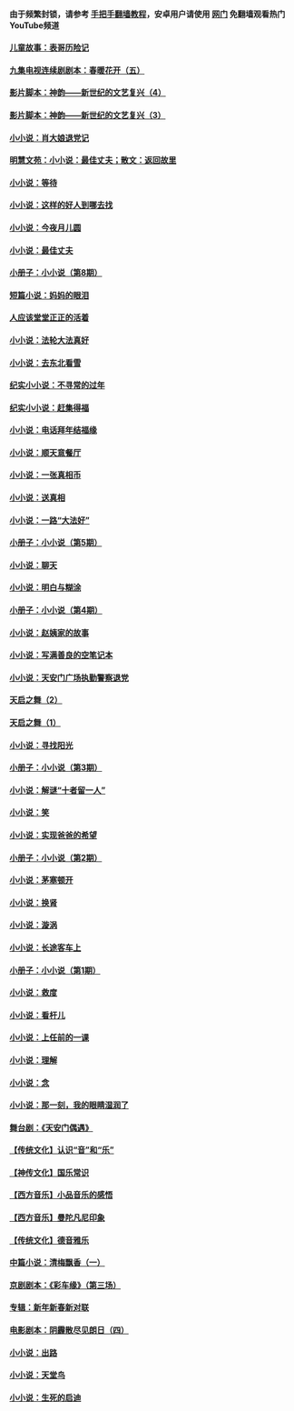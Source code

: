 #### 由于频繁封锁，请参考 [手把手翻墙教程](https://github.com/gfw-breaker/guides/wiki/)，安卓用户请使用 [网门](https://github.com/gfw-breaker/nogfw/blob/master/dl.md?t=07152101) 免翻墙观看热门YouTube频道 

#### [儿童故事：表哥历险记](../pages/328/383535.md?t=07152101) 

#### [九集电视连续剧剧本：春暖花开（五）](../pages/328/275919.md?t=07152101) 

#### [影片脚本：神韵——新世纪的文艺复兴（4）](../pages/328/266089.md?t=07152101) 

#### [影片脚本：神韵——新世纪的文艺复兴（3）](../pages/328/266087.md?t=07152101) 

#### [小小说：肖大娘退党记](../pages/328/239807.md?t=07152101) 

#### [明慧文苑：小小说：最佳丈夫；散文：返回故里](../pages/328/3439.md?t=07152101) 

#### [小小说：等待](../pages/328/223927.md?t=07152101) 

#### [小小说：这样的好人到哪去找](../pages/328/209396.md?t=07152101) 

#### [小小说：今夜月儿圆](../pages/328/193588.md?t=07152101) 

#### [小小说：最佳丈夫](../pages/328/190938.md?t=07152101) 

#### [小册子：小小说（第8期）](../pages/328/188202.md?t=07152101) 

#### [短篇小说：妈妈的眼泪](../pages/328/187712.md?t=07152101) 

#### [人应该堂堂正正的活着](../pages/328/182430.md?t=07152101) 

#### [小小说：法轮大法真好](../pages/328/174669.md?t=07152101) 

#### [小小说：去东北看雪](../pages/328/173882.md?t=07152101) 

#### [纪实小小说：不寻常的过年](../pages/328/173187.md?t=07152101) 

#### [纪实小小说：赶集得福](../pages/328/172652.md?t=07152101) 

#### [小小说：电话拜年结福缘](../pages/328/172533.md?t=07152101) 

#### [小小说：顺天意餐厅](../pages/328/170182.md?t=07152101) 

#### [小小说：一张真相币](../pages/328/169410.md?t=07152101) 

#### [小小说：送真相](../pages/328/166713.md?t=07152101) 

#### [小小说：一路“大法好”](../pages/328/162016.md?t=07152101) 

#### [小册子：小小说（第5期）](../pages/328/161131.md?t=07152101) 

#### [小小说：聊天](../pages/328/159640.md?t=07152101) 

#### [小小说：明白与糊涂](../pages/328/158101.md?t=07152101) 

#### [小册子：小小说（第4期）](../pages/328/158006.md?t=07152101) 

#### [小小说：赵姨家的故事](../pages/328/157843.md?t=07152101) 

#### [小小说：写满善良的空笔记本](../pages/328/157382.md?t=07152101) 

#### [小小说：天安门广场执勤警察退党](../pages/328/156982.md?t=07152101) 

#### [天启之舞（2）](../pages/328/153440.md?t=07152101) 

#### [天启之舞（1）](../pages/328/153439.md?t=07152101) 

#### [小小说：寻找阳光](../pages/328/153065.md?t=07152101) 

#### [小册子：小小说（第3期）](../pages/328/151715.md?t=07152101) 

#### [小小说：解谜“十者留一人”](../pages/328/148967.md?t=07152101) 

#### [小小说：笑](../pages/328/148905.md?t=07152101) 

#### [小小说：实现爸爸的希望](../pages/328/148096.md?t=07152101) 

#### [小册子：小小说（第2期）](../pages/328/147214.md?t=07152101) 

#### [小小说：茅塞顿开](../pages/328/147030.md?t=07152101) 

#### [小小说：换肾](../pages/328/146770.md?t=07152101) 

#### [小小说：漩涡](../pages/328/146683.md?t=07152101) 

#### [小小说：长途客车上](../pages/328/145076.md?t=07152101) 

#### [小册子：小小说（第1期）](../pages/328/143963.md?t=07152101) 

#### [小小说：救度](../pages/328/143927.md?t=07152101) 

#### [小小说：看杆儿](../pages/328/142137.md?t=07152101) 

#### [小小说：上任前的一课](../pages/328/140808.md?t=07152101) 

#### [小小说：理解](../pages/328/140476.md?t=07152101) 

#### [小小说：念](../pages/328/139513.md?t=07152101) 

#### [小小说：那一刻，我的眼睛湿润了](../pages/328/138476.md?t=07152101) 

#### [舞台剧：《天安门偶遇》](../pages/328/117155.md?t=07152101) 

#### [【传统文化】认识“音”和“乐”](../pages/328/108667.md?t=07152101) 

#### [【神传文化】国乐常识](../pages/328/104225.md?t=07152101) 

#### [【西方音乐】小品音乐的感悟](../pages/328/102924.md?t=07152101) 

#### [【西方音乐】曼陀凡尼印象](../pages/328/102922.md?t=07152101) 

#### [【传统文化】德音雅乐](../pages/328/102923.md?t=07152101) 

#### [中篇小说：清梅飘香（一）](../pages/328/101058.md?t=07152101) 

#### [京剧剧本：《彩车缘》（第三场）](../pages/328/96434.md?t=07152101) 

#### [专辑：新年新春新对联](../pages/328/94991.md?t=07152101) 

#### [电影剧本：阴霾散尽见朗日（四）](../pages/328/87081.md?t=07152101) 

#### [小小说：出路](../pages/328/84848.md?t=07152101) 

#### [小小说：天堂鸟](../pages/328/83084.md?t=07152101) 

#### [小小说：生死的启迪](../pages/328/70977.md?t=07152101) 

